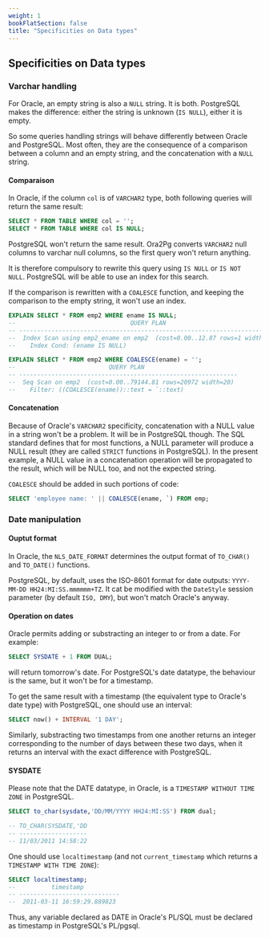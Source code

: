 ```yaml
---
weight: 1
bookFlatSection: false
title: "Specificities on Data types"
---
```


## Specificities on Data types

### Varchar handling

For Oracle, an empty string is also a `NULL` string. It is both. PostgreSQL makes 
the difference: either the string is unknown (`IS NULL`), either it is empty. 

So some queries handling strings will behave differently between Oracle and 
PostgreSQL. Most often, they are the consequence of a comparison between a column 
and an empty string, and the concatenation with a `NULL` string. 

#### Comparaison

In Oracle, if the column `col` is of `VARCHAR2` type, both following queries will 
return the same result:

```sql
SELECT * FROM TABLE WHERE col = '';
SELECT * FROM TABLE WHERE col IS NULL;
```

PostgreSQL won't return the same result. Ora2Pg converts `VARCHAR2` null columns
to varchar null columns, so the first query won't return anything. 

It is therefore compulsory to rewrite this query using `IS NULL` or `IS NOT NULL`. 
PostgreSQL will be able to use an index for this search. 

If the comparison is rewritten with a `COALESCE` function, and keeping the 
comparison to the empty string, it won't use an index. 

```sql
EXPLAIN SELECT * FROM emp2 WHERE ename IS NULL;
--                                QUERY PLAN                                
-- -------------------------------------------------------------------------
--  Index Scan using emp2_ename on emp2  (cost=0.00..12.87 rows=1 width=20)
--    Index Cond: (ename IS NULL)

EXPLAIN SELECT * FROM emp2 WHERE COALESCE(ename) = '';
--                          QUERY PLAN                          
-- -------------------------------------------------------------
--  Seq Scan on emp2  (cost=0.00..79144.81 rows=20972 width=20)
--    Filter: ((COALESCE(ename))::text = `::text)
```

#### Concatenation

Because of Oracle's `VARCHAR2` specificity, concatenation with a NULL value in a 
string won't be a problem. It will be in PostgreSQL though. The SQL standard 
defines that for most functions, a NULL parameter will produce a NULL result 
(they are called `STRICT` functions in PostgreSQL). In the present example, a 
NULL value in a concatenation operation will be propagated to the result, which 
will be NULL too, and not the expected string.

`COALESCE` should be added in such portions of code:

```sql
SELECT 'employee name: ' || COALESCE(ename, `) FROM emp;
```

### Date manipulation

#### Ouptut format

In Oracle, the `NLS_DATE_FORMAT` determines the output format of `TO_CHAR()`
and `TO_DATE()` functions.

PostgreSQL, by default, uses the ISO-8601 format for date outputs: 
`YYYY-MM-DD HH24:MI:SS.mmmmmm+TZ`. It cat be modified with the `DateStyle` session
parameter (by default `ISO, DMY`), but won't match Oracle's anyway. 

#### Operation on dates

Oracle permits adding or substracting an integer to or from a date. For example: 

```sql
SELECT SYSDATE + 1 FROM DUAL;
```

will return tomorrow's date. For PostgreSQL's date datatype, the behaviour is 
the same, but it won't be for a timestamp. 

To get the same result with a timestamp (the equivalent type to Oracle's date 
type) with PostgreSQL, one should use an interval:

```sql
SELECT now() + INTERVAL '1 DAY';
```

Similarly, substracting two timestamps from one another returns an integer
corresponding to the number of days between these two days, when it returns an 
interval with the exact difference with PostgreSQL. 

#### SYSDATE

Please note that the DATE datatype, in Oracle, is a `TIMESTAMP WITHOUT TIME ZONE`
in PostgreSQL. 

```sql
SELECT to_char(sysdate,'DD/MM/YYYY HH24:MI:SS') FROM dual;

-- TO_CHAR(SYSDATE,'DD
-- -------------------
-- 11/03/2011 14:58:22
```

One should use `localtimestamp` (and not `current_timestamp` which returns a 
`TIMESTAMP WITH TIME ZONE`):

```sql
SELECT localtimestamp;
--          timestamp          
-- ----------------------------
--  2011-03-11 16:59:29.889823
```

Thus, any variable declared as DATE in Oracle's PL/SQL must be declared as 
timestamp in PostgreSQL's PL/pgsql.